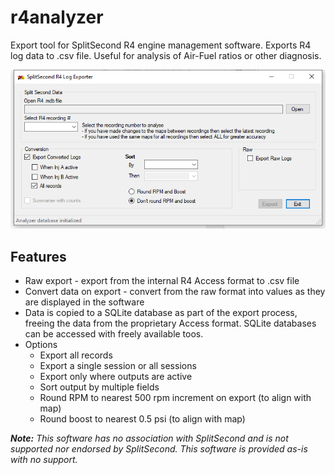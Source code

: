 # r4analyzer
Export tool for SplitSecond R4 engine management software.  Exports R4 log data to .csv file.  Useful for analysis of Air-Fuel ratios or other diagnosis.

![R4Analyzer screenshot](r4analyzer.png)

## Features
* Raw export - export from the internal R4 Access format to .csv file
* Convert data on export - convert from the raw format into values as they are displayed in the software
* Data is copied to a SQLite database as part of the export process, freeing the data from the proprietary Access format.  SQLite databases can be accessed with freely available toos.
* Options
  * Export all records
  * Export a single session or all sessions
  * Export only where outputs are active
  * Sort output by multiple fields
  * Round RPM to nearest 500 rpm increment on export (to align with map)
  * Round boost to nearest 0.5 psi (to align with map)
  
***Note:*** *This software has no association with SplitSecond and is not supported nor endorsed by SplitSecond.  This software is provided as-is with no support.*
